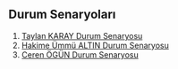 ## Durum Senaryoları


1. [Taylan KARAY Durum Senaryosu](TaylanKaray---DurumSenaryosu.pdf)
2. [Hakime Ümmü ALTIN Durum Senaryosu](HakımeUmmuALTIN_DurumSenaryosu.pdf)
3. [Ceren ÖGÜN Durum Senaryosu](ceren_durumsenaryosu(1).pdf)
